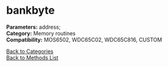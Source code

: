 # bankbyte

**Parameters:** address;  
**Category:** Memory routines  
**Compatibility:** MOS6502, WDC65C02, WDC65C816, CUSTOM  


[Back to Categories](../categories/memory_routines.md)  
[Back to Methods List](../../SUMMARY.md)
